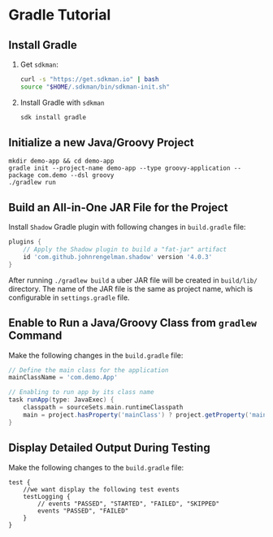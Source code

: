 # Gradle Tutorial

## Install Gradle

1. Get `sdkman`:

   ```bash
   curl -s "https://get.sdkman.io" | bash
   source "$HOME/.sdkman/bin/sdkman-init.sh"
   ```

2. Install Gradle with `sdkman`

   ```bash
   sdk install gradle
   ```

## Initialize a new Java/Groovy Project

```
mkdir demo-app && cd demo-app
gradle init --project-name demo-app --type groovy-application --package com.demo --dsl groovy
./gradlew run
```

## Build an All-in-One JAR File for the Project

Install `Shadow` Gradle plugin with following changes in `build.gradle` file:

```groovy
plugins {
    // Apply the Shadow plugin to build a "fat-jar" artifact
    id 'com.github.johnrengelman.shadow' version '4.0.3'
}
```

After running `./gradlew build` a uber JAR file will be created in `build/lib/` directory. The name of the JAR file is the same as project name, which is configurable in `settings.gradle` file.

## Enable to Run a Java/Groovy Class from `gradlew` Command

Make the following changes in the `build.gradle` file:

```groovy
// Define the main class for the application
mainClassName = 'com.demo.App'

// Enabling to run app by its class name
task runApp(type: JavaExec) {
    classpath = sourceSets.main.runtimeClasspath
    main = project.hasProperty('mainClass') ? project.getProperty('mainClass') : mainClassName
}
```

## Display Detailed Output During Testing

Make the following changes to the `build.gradle` file:

```
test {
	//we want display the following test events
    testLogging {
        // events "PASSED", "STARTED", "FAILED", "SKIPPED"
        events "PASSED", "FAILED"
    }
}
```
